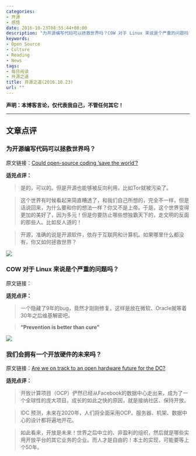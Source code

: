 ```yaml
---
categories:
- 开源
- 感悟
date: 2016-10-23T08:55:44+08:00
description: "为开源编写代码可以拯救世界吗？COW 对于 Linux 来说是个严重的问题吗？我们会拥有一个开放硬件的未来吗？"
keywords:
- Open Source
- Culture
- Reading
- News
tags:
- 每日阅读
- 开源之道
title: 开源之道(2016.10.23)
url: ""
---
```


**声明：本博客言论，仅代表我自己，不管任何其它！**

---

## 文章点评

### 为开源编写代码可以拯救世界吗？

原文链接：[Could open-source coding ‘save the world’? ](http://siliconangle.com/blog/2016/10/21/could-open-source-coding-save-the-world-ghc16/)

**适兕点评：**

> 是的，可以的。但是开源也能够被反向利用，比如Tor就被污染了。

> 这个世界有时候看起来简直糟透了，和我们自己所想的，完全不一样，但是话说回来，为什么要和你的想法一样？你又不是上帝。于是，这个世界变得更加的美好了，因为多元！但是你要防止哪些想独霸天下的，走文明的反面的那些人。比如反人道的！

> 开源，准确的说是开源软件，依存于互联网和计算机。如果哪里什么都没有，你又如何拯救世界？

![](https://technewsinc.com/wp-content/uploads/2016/10/cow.jpg)

### COW 对于 Linux 来说是个严重的问题吗？

原文链接：[](https://technewsinc.com/dirty-cow-serious-concern-linux/)

**适兕点评：**

> 一个隐藏了9年的bug，竟然才刚刚修复。这样是放在微软、Oracle就等着30年之后维基解密吧。

> **“Prevention is better than cure”**

![](http://www.australiannationalreview.com/wp-content/uploads/2015/06/fbocp-e1434679378775.jpg)

### 我们会拥有一个开放硬件的未来吗？

原文链接：[Are we on track to an open hardware future for the DC?](http://www.datacenterdynamics.com/events/are-we-on-track-to-an-open-hardware-future-for-the-dc/97141.article)

**适兕点评：**

> 开放计算项目（OCP）俨然已经从Facebook的数据中心走出来，成为了一个全球性的庞大项目。成长的如此之快的原因，就是接纳社区、保持开放。

> IDC 预测，未来在2020年，人们将全面采用OCP。服务器、机架、数据中心的设计都将遍地开花。

> 如此看来，开放是未来！世界之后中立的、非盈利的组织，然后就是哪些实用开放平台的其它业务的企业。而人才是自由的！本土的实现，可能要等上个50年。 


